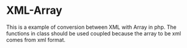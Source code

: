 # XML-Array
This is a example of conversion between XML with Array in php.
The functions in class should be used coupled because the array to be xml comes from xml format.
